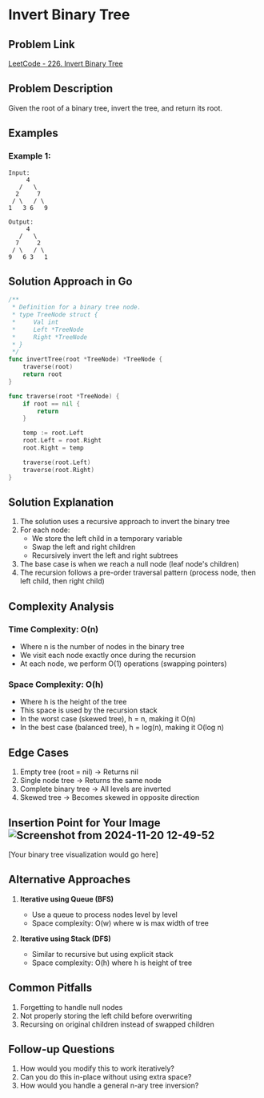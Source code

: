 # Invert Binary Tree

## Problem Link
[LeetCode - 226. Invert Binary Tree](https://leetcode.com/problems/invert-binary-tree/)

## Problem Description
Given the root of a binary tree, invert the tree, and return its root.

## Examples

### Example 1:
```
Input:
     4
   /   \
  2     7
 / \   / \
1   3 6   9

Output:
     4
   /   \
  7     2
 / \   / \
9   6 3   1
```

## Solution Approach in Go

```go
/**
 * Definition for a binary tree node.
 * type TreeNode struct {
 *     Val int
 *     Left *TreeNode
 *     Right *TreeNode
 * }
 */
func invertTree(root *TreeNode) *TreeNode {
    traverse(root)
    return root
}

func traverse(root *TreeNode) {
    if root == nil {
        return 
    }

    temp := root.Left
    root.Left = root.Right
    root.Right = temp

    traverse(root.Left)
    traverse(root.Right)
}
```

## Solution Explanation
1. The solution uses a recursive approach to invert the binary tree
2. For each node:
   - We store the left child in a temporary variable
   - Swap the left and right children
   - Recursively invert the left and right subtrees
3. The base case is when we reach a null node (leaf node's children)
4. The recursion follows a pre-order traversal pattern (process node, then left child, then right child)

## Complexity Analysis

### Time Complexity: O(n)
- Where n is the number of nodes in the binary tree
- We visit each node exactly once during the recursion
- At each node, we perform O(1) operations (swapping pointers)

### Space Complexity: O(h)
- Where h is the height of the tree
- This space is used by the recursion stack
- In the worst case (skewed tree), h = n, making it O(n)
- In the best case (balanced tree), h = log(n), making it O(log n)

## Edge Cases
1. Empty tree (root = nil) → Returns nil
2. Single node tree → Returns the same node
3. Complete binary tree → All levels are inverted
4. Skewed tree → Becomes skewed in opposite direction

## Insertion Point for Your Image![Screenshot from 2024-11-20 12-49-52](https://github.com/user-attachments/assets/159619ae-224c-47b5-a021-19b44735719e)

[Your binary tree visualization would go here]


## Alternative Approaches
1. **Iterative using Queue (BFS)**
   - Use a queue to process nodes level by level
   - Space complexity: O(w) where w is max width of tree

2. **Iterative using Stack (DFS)**
   - Similar to recursive but using explicit stack
   - Space complexity: O(h) where h is height of tree

## Common Pitfalls
1. Forgetting to handle null nodes
2. Not properly storing the left child before overwriting
3. Recursing on original children instead of swapped children

## Follow-up Questions
1. How would you modify this to work iteratively?
2. Can you do this in-place without using extra space?
3. How would you handle a general n-ary tree inversion?
